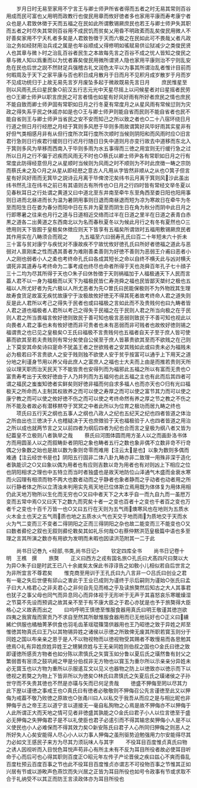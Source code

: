 <!-- { "loadSidebar": true } -->
　　岁月日时无易至家用不宁言王与卿士师尹所省者得而五者之时无易其常则百谷用成而民可富也乂用明而政教行也俊民用章而攸好徳者多也家用平康而寿考康宁者众也是人君致休徴于天而五福之在民如此所谓敷锡厥庶民也若王与卿士师尹失其职而五者之时尽失其常则百谷用不成民饥而贫矣乂用昏不明政紊而乱矣俊民用微人不好善矣家用不宁夭札者多矣是人君致咎徴于天而六极之在民如此可不畏哉乂者凡政治之务如经财用治兵戎之属是也年谷顺成乂得修明如徭赋易供讼狱减少之类俊民贤人也其章与微卜时之治乱百谷者民生之本故每先言之百谷不成之忧人皆知之俊民之章与微人知以爲重而以为忧者寡矣俊民用微所谓贤人隐也家用平康则治不宁则乱安危在民也后世之説不然财足兵强稽古礼文润色太平以为事其所谓治乱者惟计目前而何暇周及于天下之家平康与否也积日成月散月于日而月不见积月成岁散岁于月而岁不见成功统归于上故无易先言岁月废坠多起于微故既易先言日月
　　庶民惟星至则以风雨孔氏曰星民象○前汉五行志元光中天星尽摇上以问候星者对曰星摇者民劳也○王卿士师尹以职言庶民之可言者情也如星有好风好雨有所好者庶民之情也庶民不能自致而卿士师尹固有常职如日月之行冬夏有常度月之从星风雨有常候愆则为灾政之得失系乎民之休戚亦如是也○王与卿士师尹则能自省而民则不能自省者也民不能自省则王与卿士师尹当省民之安不安而知己之所以致之者也○二十八宿环绕日月行道之侧日月行经厯之月经于箕则多风厯于毕则多雨故谓箕好风毕好雨其实星非有好但气类相感月非有从但行度所次耳行度所次顺时当候则阴阳和而风雨时应○旧言君行急则日行疾君行缓则日行迟月行随日日失中道则月亦变行故去中道移而东北入于箕则多风为旱移而西南入于毕则多雨为水五事得而三徳之用宜则无行缓行急之过所以日月之行不偏于迟疾而风雨无不时也○蔡氏以卿士师尹各有常职如日月之行有常度此防得经意但月之从星顺时当候则为风雨之时不顺则为不时此庶徴一畴之宗防而蔡氏未之及○月之从星从即经厯之意古人凡用从字皆然非顺从之从也○箕子但言星有好风好雨而无箕毕之説诗云月离于毕俾滂沱矣纬书云月离于箕则风沙此虽出纬书然孔注在纬书之前已有其语则古有所传也○日月之行四时皆有常经文举冬夏以见春秋耳日之行处谓之黄道又曰中道北至东井南至牵牛东至角西至娄日阳也阳用事则日进而北昼进而长为温为暑阴用事则日退而南昼退而短为凉为寒故日在牵牛为冬至而阳生日在娄为春分而阳中日在东井为夏至而阴生日在角为秋分而阴中此日月之行即寒暑之往来也月行之道与日道相近交络而过半在日道之里半在日道之表青白赤黒之道各二出黄道之东西南北以为名而春秋夏冬以为候此月行之有冬有夏然也○三徳用则天下皆囿于皇极矣休徴应则天下皆享有五福矣所谓敛时五福用敷锡厥庶民者其作用实在八畴须合而观之
　　九五福至六曰弱寿孔氏曰百二十年短未六十折未三十富与贫对康宁与疾忧对不康故疾不宁故忧攸好徳孔氏曰所好者徳福之道此与恶弱对人禀刚柔之性而遇其善者为难刚善柔善则为好徳不善则为恶弱王介甫曰恶者小人之刚也弱者小人之柔也考终命孔氏曰各成其短长之命以自终不横夭此与凶对横夭谓死非其道寿与考终命为二事考成也终尽也命者所得于天也尧舜百年孔子七十顔子三十二均为尽其所得于天也○朱子曰休咎徴于天则祸福加于人福极通天下人民而言葢人君不以一身为福极而以天下为福极民皆仁寿尧舜之福也民皆鄙天桀纣之极也五福以人所尤好者为先六极以人所尤恶者为先○曽氏曰民能保极则不为外物戕其生理故寿食货足故富无疾忧故康宁于汝极故攸好徳无不得其死者故考终命人君之道失则反是此人君所以考己之得失于民者也或曰福极之言如此而不及贵贱何也曰九畴者皆人君之道也福极者人君所以考己之得失于民福之在于民则人君之所当向极之在于民则人君之所当畏福言攸好徳则致民于善可知也极言恶弱则致民于不善可知也视此以向畏者人君之事也未有攸好徳而非可贵者也未有恶弱而非可贱者也故攸好徳则锡之福谓贵之也已见之皇极矣○王氏曰福极不言贵贱何也五福者自天子至于庶人皆可使慕而欲其至若夫贵贱则有常分矣使自公侯至于庶人皆慕贵欲其至而不欲贱之在己则上下莫安其命矣诗曰寔命不犹盖王者之世欲贱者之安其贱如此或曰贵未必为福贱未必为极若曰不言贵欲人之安于贱则独不欲使人安于贫乎按富可以通乎上下用天之道分地之利谨身节用以养父母此庶人之富庶人之福也士大夫而上由是而推若贵则天所设以理天职而治天民天下不能皆贵也安得列而为福邪此五福之所以有富而无贵也○富贵寿考出于天攸好徳由于人乃并列而为五福何也此五福之主也有此而后其四者可谓之福民之蚩蚩知徳者实鲜矣则好徳非福而何自求多福人也而亦天也○归有光曰福极天之所命而人主制其权故养之而可以使之寿厚之而可以使之富节其力而可以使之康宁教之而可以使之攸好徳不伤之而可以使之考终命然有养之厚之节之教之不伤之所不能及者故必有潜移黙夺于冥冥之中者此所以为位育之极功而居九畴之终也
　　项氏曰五行天之纲也五事人之纲也八政人之纪也五纪天之纪也四者皆道之体治之所由出也三徳决于人也稽疑决于天也庶徴验于天也福极验于人也四者皆道之用治之所以成也就两节言之又以前四者为纲后四者为纪也合而言之皇极为纲八者又皆为纪葢皇不立极则八者孰举之哉
　　蔡氏曰河图体圆而用方圣人以之而画卦洛书体方而用圆圣人以之而叙畴卦者阴阳之象也畴者五行之数也象非偶不立数非竒不行竒偶之分象数之始也是故以数为象则竒零而难用【注云太是也】以象为数则多偶而难通【注云经世书是也】阴阳五行固非二体八卦九畴亦非二致理一用殊非深于造化者孰能识之○又曰象以偶为用者也有应则吉数以竒为用者也有对则凶上下相应之位也阴阳相求之理也中五特立而当时者独盛也是故天地防位山泽通气木盛而金衰水寒而火囚理有相须而物不两大也数者动而之乎静者也象者静而之乎动者也动者用之所以行静者体之所以立清浊未判用实先焉天地已位体斯立焉用既为体体复为用体用相仍此天地万物所以生化而无穷也○又曰中者天下之大本乎自一而九自九而一虽厯万变而五常中焉○又曰天下之数九而究矣十者一之变也百者十之变也千者百之变也万者千之变也十百千万皆一也○又曰五行在天则为五气雨燠寒风也在地则为五质水火木金土也天之五气雨质也地之五质水火气也天交于地而雨为质地交于天而水火为气二变而三不变者二得阴阳之正而三得阴阳之杂也故二能变而三不能变也○又曰数者彛伦之叙也无叙则彛伦斁矣其如礼乐何哉○右蔡仲黙洪范皇极篇中语也多至理之言其所演之数亦有用欲为发明而未暇也因读洪范附其一二于此

　　尚书日记巻九
<经部,书类,尚书日记>
　　钦定四库全书
　　尚书日记卷十　　　　　明　王樵　撰
　　旅獒
　　正义曰西方之戎有国名旅○孔氏曰犬髙四尺曰獒以大为异○朱子曰是时武王已八十余嵗矣太保此书谆谆告之如敎小儿相似若自后世言之为非所宜言不尊君矣
　　惟克商至用训于王孔氏曰九八言非一○吕氏曰创业之君有一毫之失后世便有邱山之害此于王业已成则为谨终于示后嗣则为谨始○张氏曰孟子曰大人格君心之非夫君心之非何自先见而格之乎及读旅獒然后知古之大人其事君也犹子之事父母也同气而异息同心而异体视于无形听于无声于其喜怒哀乐寒暖燥湿之节莫不先设而预调之故其亲不至于有不康大臣之于君心亦犹是也予于旅獒得大臣格心之义故表而出之
　　曰呜呼明王慎徳至惟服食器用真氏曰明王敬谨其徳岂欲四夷之我賔哉而賔贡乃不求自至然其所献惟服食器用而已无他玩好也○正义曰纁絺纻供服也橘柚菁茅供食也羽毛齿革瑶琨篠簜供器用也王乃昭徳之致于异姓之邦至惟徳其物真氏曰王乃以其物锡异姓之诸侯以示徳之所致俾无废其所职若寳玉则分于同姓之国以布亲亲之恩于是人不以物视物而以徳视物受其赐者不敢慢易而各思勉其徳焉○礼有异姓庶姓异姓王之甥舅庶姓与王无亲同姓则伯叔之国也○金氏曰徳之致即谨徳所感贡方物者也如分陈以肃慎氏之矢寳玉如分鲁以夏后氏之璜然鲁有封父之繁弱晋有宻须之鼓巩阙之甲是分伯叔非无方物也以寳玉为重尔所以示亲亲分异姓未必无寳玉也以方物为重所以示服逺互文以见义也器物之防上以徳致亦以徳示而下以徳视之若獒之为物上下皆非所以为徳矣○林氏曰肃慎氏之矢夏后氏之璜诸侯之子孙世守而不失贵其徳也不然是亦璜与矢而已何足贵哉
　　徳盛不狎侮至罔以尽其力此下歴以谨徳之事戒王也○真氏曰有徳者必敬敬则不狎侮召公先言谨徳至此又以狎侮为戒葢不敬乃败徳之原故也○张甬川曰人以私交于我吾从而应之是与相比昵也非狎侮乎古之帝王志以道宁言以道接无一毫自私狥物之心焉是故不狎侮亦不以狎侮于人此所谓正大而天地之情可见者非徳盛其孰能之○金氏曰君子小人以位言徳至于盛必无狎侮之失狎侮君子是不以礼使臣也君子必逺引而不得其输忠矣狎侮小人是不以义使民也小人必难保而不得其效力矣○新安陈氏曰君子人心所同归狎侮之则恶人之所好失人心矣安能得人尽心小人以力事人狎侮之虽刑驱势迫勉强用力尔安能得尽其力必如文王感民子来方为尽其力须玩味人与其字
　　不役耳目百度惟贞真氏曰物之诱人因视听而入目悦色耳悦声苟非心有所主未有不反为耳目所役者故必使耳目听命于心而后可也心得其职则百度正○昭元年左传子产论晋侯之疾曰兹心不爽而昏乱百度杜预云百度百事之节也此不役耳目百度惟贞亦谓志不可役物百事之节惟其正如兴居有节或以游畋声色燕饮而失兴居之正皆为耳目所役也如号令政事有节或求取不合于礼纳受不以其正而防王言渎政体亦为耳目所役也
